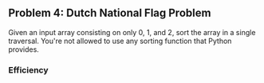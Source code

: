 ## Problem 4: Dutch National Flag Problem
Given an input array consisting on only 0, 1, and 2, sort the array in a single traversal. You're not allowed to use any sorting function that Python provides.

### Efficiency
